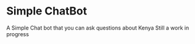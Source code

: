 # Simple ChatBot
A Simple Chat bot that you can ask questions about Kenya
Still a work in  progress

